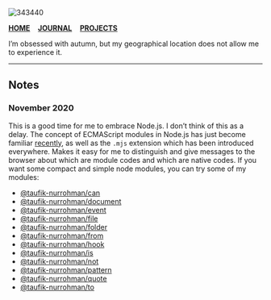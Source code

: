 ![343440](https://user-images.githubusercontent.com/1669261/87329089-a260b300-c560-11ea-9131-4c09fc3a3202.jpg)

[**HOME**](https://github.com/taufik-nurrohman)&nbsp;&nbsp;&nbsp;&nbsp;[**JOURNAL**](https://taufik-nurrohman.com)&nbsp;&nbsp;&nbsp;&nbsp;[**PROJECTS**](https://taufik-nurrohman.js.org)

I’m obsessed with autumn, but my geographical location does not allow me to experience it.

---

Notes
-----

### November 2020

This is a good time for me to embrace Node.js. I don’t think of this as a delay. The concept of ECMAScript modules in Node.js has just become familiar [recently](https://nodejs.org/api/esm.html), as well as the `.mjs` extension which has been introduced everywhere. Makes it easy for me to distinguish and give messages to the browser about which are module codes and which are native codes. If you want some compact and simple node modules, you can try some of my modules:

 - [@taufik-nurrohman/can](https://github.com/taufik-nurrohman/can)
 - [@taufik-nurrohman/document](https://github.com/taufik-nurrohman/document)
 - [@taufik-nurrohman/event](https://github.com/taufik-nurrohman/event)
 - [@taufik-nurrohman/file](https://github.com/taufik-nurrohman/from)
 - [@taufik-nurrohman/folder](https://github.com/taufik-nurrohman/from)
 - [@taufik-nurrohman/from](https://github.com/taufik-nurrohman/from)
 - [@taufik-nurrohman/hook](https://github.com/taufik-nurrohman/hook)
 - [@taufik-nurrohman/is](https://github.com/taufik-nurrohman/is)
 - [@taufik-nurrohman/not](https://github.com/taufik-nurrohman/not)
 - [@taufik-nurrohman/pattern](https://github.com/taufik-nurrohman/pattern)
 - [@taufik-nurrohman/quote](https://github.com/taufik-nurrohman/quote)
 - [@taufik-nurrohman/to](https://github.com/taufik-nurrohman/to)

